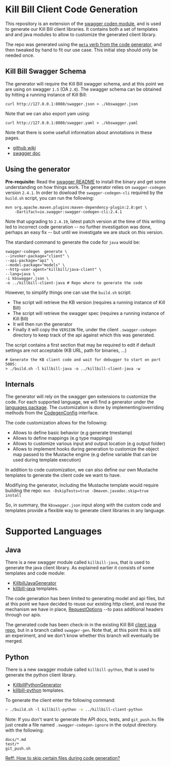 # Kill Bill Client Code Generation

This repository is an extension of the [swagger coden module](https://github.com/swagger-api/swagger-codegen#making-your-own-codegen-modules),
and is used to generate our Kill Bill client libraries. It contains both a set of templates and and java modules to allow to customize the generated client library.


The repo was generated using the [`meta` verb from the code generator](https://github.com/swagger-api/swagger-codegen#making-your-own-codegen-modules),
and then tweaked by hand to fit our use case. This initial step should only be needed once.

## Kill Bill Swagger Schema

The generator will require the Kill Bill swagger schema, and at this point we are using on swagger `1.5` (OA `2.0`).
The swagger schema can be obtained by hitting a running instance of Kill Bill:

```
curl http://127.0.0.1:8080/swagger.json > ./kbswagger.json 
```

Note that we can also export yam using:
```
curl http://127.0.0.1:8080/swagger.yaml > ./kbswagger.yaml 
```


Note that there is some usefull information about annotations in these pages.

* [github wiki](https://github.com/swagger-api/swagger-core/wiki/Annotations-1.5.X)
* [swagger doc](https://swagger.io/docs/specification/2-0/)



## Using the generator

**Pre-requisite:** Read the [swagger README](https://github.com/swagger-api/swagger-codegen/blob/master/README.md) to install the binary and get some understanding on how things work. The generator relies on `swagger-codegen` version `2.4.1`. In order to dowload the `swagger-codegen-cli` required by the `build.sh` script, you can run the following:


```
mvn org.apache.maven.plugins:maven-dependency-plugin:2.8:get \
    -Dartifact=io.swagger:swagger-codegen-cli:2.4.1
```

Note that upgrading to `2.4.19`, latest patch version at the time of this writing led to incorrect code generation -- no further investigation was done, perhaps an easy fix -- but until we investigate we are stuck on this version.


The standard command to generate the code for `java` would be:

```
swagger-codegen  generate \
--invoker-package="client" \
--api-package="api" \
--model-package="models" \
--http-user-agent="killbill/java-client" \
--lang=java \
-i kbswagger.json \
-o ../killbill-client-java # Repo where to generate the code
```


However, to simplify things one can use the `build.sh` script:

* The script will retrieve the KB version (requires a running instance of Kill Bill)
* The script will retrieve the swagger spec (requires a running instance of Kill Bill)
* It will then run the generator
* Finally it will copy the `VERSION` file, under the client `.swagger-codegen` directory to keep track of the api against which this was generated.

The script contains a first section that may be required to edit if default settings are not acceptable (KB URL, path for binaries, ...)

```
# Generate the KB client code and wait for debugger to start on port 5005:
> ./build.sh -l killbill-java -o ../killbill-client-java -w
```


## Internals

The generator will rely on the swagger gen extensions to customize the code. For each supported language,
we will find a generator under the [languages package](https://github.com/killbill/killbill-swagger-coden/tree/master/src/main/java/org/killbill/billing/codegen/languages).
The customization is done by implementing/overriding methods from the [CodegenConfig](https://github.com/swagger-api/swagger-codegen/blob/master/modules/swagger-codegen/src/main/java/io/swagger/codegen/CodegenConfig.java)
interface.

The code customization allows for the following:

* Allows to define basic behavior (e.g generate tmestamp)
* Allows to define mappings (e.g type mappings)
* Allows to customize various input and output location (e.g output folder)
* Allows to implement hooks during generation to customize the object map passed to the Mustache engine (e.g define variable that can be used during template execution)

In addition to code customization, we can also define our own Mustache templates to generate the client code we want to have.

Modifiying the generator, including the Mustache template would require building the repo: `mvn -DskipTests=true -Dmaven.javadoc.skip=true install`

So, in summary, the `kbswagger.json` input along with the custom code and templates provide a flexible way to generate client libraries in any language.



# Supported Languages

## Java

There is a new swagger module called `killbill-java`, that is used to generate the java client library. As explained earlier
it consists of some templates and code module:

* [KillbillJavaGenerator](https://github.com/killbill/killbill-swagger-coden/blob/master/src/main/java/org/killbill/billing/codegen/languages/KillbillJavaGenerator.java)
* [killbill-java](https://github.com/killbill/killbill-swagger-coden/tree/master/src/main/resources/killbill-java) templates.

The code generation has been limited to generating model and api files, but at this point we have decided to reuse our existing http client, and reuse the mechanism we have in place, [RequestOptions](https://github.com/killbill/killbill-client-java/blob/killbill-client-java-0.41.7/src/main/java/org/killbill/billing/client/RequestOptions.java) --to pass additional headers through our apis.


The generated code has been check-in in the existing Kill Bill [client java repo](https://github.com/killbill/killbill-client-java), but in a branch called `swagger-gen`. Note that, at this point this is still an experiment, and we don't know whether this branch will eventually be merged.

## Python

There is a new swagger module called `killbill-python`, that is used to generate the python client library.

* [KillbillPythonGenerator](https://github.com/killbill/killbill-swagger-coden/blob/master/src/main/java/org/killbill/billing/codegen/languages/KillbillPythonGenerator.java)
* [killbill-python](https://github.com/killbill/killbill-swagger-coden/tree/master/src/main/resources/killbill-python) templates.


To generate the client enter the following command:
```sh
> ./build.sh -l killbill-python -o ../killbill-client-python
```
Note: If you don't want to generate the API docs, tests, and `git_push.hs` file just create a file named `.swagger-codegen-ignore` in the output directory.
with the following:
```
docs/*.md
test/*
git_push.sh
```
[Reff: How to skip certain files during code generation?](https://github.com/swagger-api/swagger-codegen/wiki/FAQ#how-to-skip-certain-files-during-code-generation)


